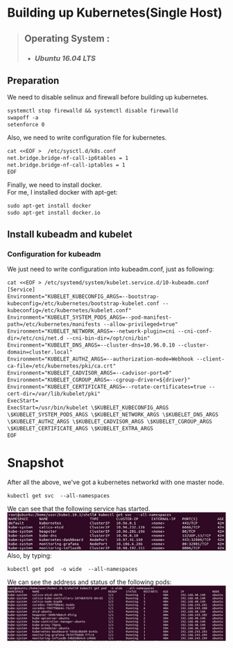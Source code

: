 # Building up Kubernetes(Single Host)
> ## Operating System : 
> 
> * ### ***Ubuntu 16.04 LTS*** 
## Preparation
We need to disable selinux and firewall before building up kubernetes.  
```
systemctl stop firewalld && systemctl disable firewalld
swapoff -a
setenforce 0
```
Also, we need to write configuration file for kubernetes.
```
cat <<EOF >  /etc/sysctl.d/k8s.conf
net.bridge.bridge-nf-call-ip6tables = 1
net.bridge.bridge-nf-call-iptables = 1
EOF
```
Finally, we need to install docker.  
For me, I installed docker with apt-get:
```
sudo apt-get install docker
sudo apt-get install docker.io
```
## Install kubeadm and kubelet
### Configuration for kubeadm
We just need to write configuration into kubeadm.conf, just as following:
```
cat <<EOF > /etc/systemd/system/kubelet.service.d/10-kubeadm.conf
[Service]
Environment="KUBELET_KUBECONFIG_ARGS=--bootstrap-kubeconfig=/etc/kubernetes/bootstrap-kubelet.conf --kubeconfig=/etc/kubernetes/kubelet.conf"
Environment="KUBELET_SYSTEM_PODS_ARGS=--pod-manifest-path=/etc/kubernetes/manifests --allow-privileged=true"
Environment="KUBELET_NETWORK_ARGS=--network-plugin=cni --cni-conf-dir=/etc/cni/net.d --cni-bin-dir=/opt/cni/bin"
Environment="KUBELET_DNS_ARGS=--cluster-dns=10.96.0.10 --cluster-domain=cluster.local"
Environment="KUBELET_AUTHZ_ARGS=--authorization-mode=Webhook --client-ca-file=/etc/kubernetes/pki/ca.crt"
Environment="KUBELET_CADVISOR_ARGS=--cadvisor-port=0"
Environment="KUBELET_CGROUP_ARGS=--cgroup-driver=${driver}"
Environment="KUBELET_CERTIFICATE_ARGS=--rotate-certificates=true --cert-dir=/var/lib/kubelet/pki"
ExecStart=
ExecStart=/usr/bin/kubelet \$KUBELET_KUBECONFIG_ARGS \$KUBELET_SYSTEM_PODS_ARGS \$KUBELET_NETWORK_ARGS \$KUBELET_DNS_ARGS \$KUBELET_AUTHZ_ARGS \$KUBELET_CADVISOR_ARGS \$KUBELET_CGROUP_ARGS \$KUBELET_CERTIFICATE_ARGS \$KUBELET_EXTRA_ARGS
EOF
```
# Snapshot
After all the above, we've got a kubernetes networkd with one master node.  
```
kubectl get svc  --all-namespaces
```
We can see that the following service has started.    
![Img](pics/svc.jpg)
Also, by typing:   
```
kubectl get pod  -o wide  --all-namespaces
```
We can see the address and status of the following pods:
![Img](pics/pod.jpg)